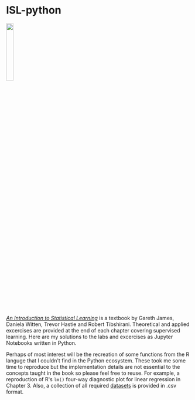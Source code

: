 # ISL-python

<IMG src='http://www-bcf.usc.edu/%7Egareth/ISL/ISL%20Cover%202.jpg' height=20% width=20%> <P>

[*An Introduction to Statistical Learning*](http://www-bcf.usc.edu/~gareth/ISL/) is a textbook by Gareth James, Daniela Witten, Trevor Hastie and Robert Tibshirani. Theoretical and applied excercises are provided at the end of each chapter covering supervised learning. Here are my solutions to the labs and excercises as Jupyter Notebooks written in Python. 

Perhaps of most interest will be the recreation of some functions from the R languge that I couldn't find in the Python ecosystem. These took me some time to reproduce but the implementation details are not essential to the concepts taught in the book so please feel free to reuse. For example, a reproduction of R's `lm()` four-way diagnostic plot for linear regression in Chapter 3. Also, a collection of all required [datasets]((./Notebooks/data)) is provided in .csv format.
